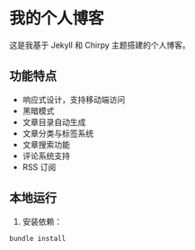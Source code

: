 # 我的个人博客

这是我基于 Jekyll 和 Chirpy 主题搭建的个人博客。

## 功能特点

- 响应式设计，支持移动端访问
- 黑暗模式
- 文章目录自动生成
- 文章分类与标签系统
- 文章搜索功能
- 评论系统支持
- RSS 订阅

## 本地运行

1. 安装依赖：

```bash
bundle install
```
